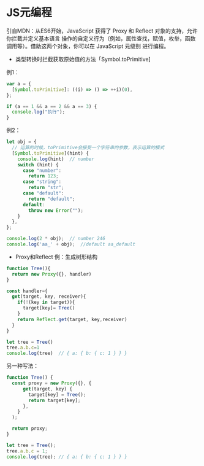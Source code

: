 # JS元编程
引自MDN：从ES6开始，JavaScript 获得了 Proxy 和 Reflect 对象的支持，允许你拦截并定义基本语言
操作的自定义行为（例如，属性查找，赋值，枚举，函数调用等）。借助这两个对象，你可以在 JavaScript 元级别
进行编程。                                 

* 类型转换时拦截获取原始值的方法「Symbol.toPrimitive]

例1：
```js
var a = {
  [Symbol.toPrimitive]: ((i) => () => ++i)(0),
};

if (a == 1 && a == 2 && a == 3) {
  console.log("执行");
}
```
例2：
```js
let obj = {
  // 运算的时候，toPrimitive会接受一个字符串的参数，表示运算的模式
  [Symbol.toPrimitive](hint) {
    console.log(hint)  // number
    switch (hint) {
      case "number":
        return 123;
      case "string":
        return "str";
      case "default":
        return "default";
      default:
        throw new Error("");
    }
  },
};

console.log(2 * obj);  // number 246
console.log('aa_' + obj);  //default aa_default
```

* Proxy和Reflect
例：生成树形结构
```js
function Tree(){
  return new Proxy({}, handler)
}

const handler={
  get(target, key, receiver){
    if(!(key in target)){
      target[key]= Tree()
    }
    return Reflect.get(target, key,receiver)
  }
}

let tree = Tree()
tree.a.b.c=1
console.log(tree)  // { a: { b: { c: 1 } } }
```
另一种写法：
```js
function Tree() {
  const proxy = new Proxy({}, {
      get(target, key) {
        target[key] = Tree();
        return target[key];
      },
    }
  );

  return proxy;
}

let tree = Tree();
tree.a.b.c = 1;
console.log(tree); // { a: { b: { c: 1 } } }
```
